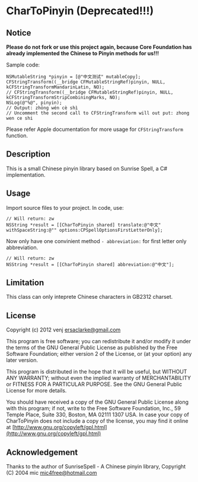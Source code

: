 CharToPinyin (Deprecated!!!)
============================

Notice
------

**Please do not fork or use this project again, because Core Foundation has already implemented the Chinese to Pinyin methods for us!!!**

Sample code:

```objc
NSMutableString *pinyin = [@"中文测试" mutableCopy];
CFStringTransform((__bridge CFMutableStringRef)pinyin, NULL, kCFStringTransformMandarinLatin, NO);
// CFStringTransform((__bridge CFMutableStringRef)pinyin, NULL, kCFStringTransformStripCombiningMarks, NO);
NSLog(@"%@", pinyin); 
// Output: zhōng wén cè shì
// Uncomment the second call to CFStringTransform will out put: zhong wen ce shi
```

Please refer Apple documentation for more usage for `CFStringTransform` function.

Description
-----------

This is a small Chinese pinyin library based on Sunrise Spell, a C# implementation.

Usage
-----

Import source files to your project. In code, use:

```objc
// Will return: zw
NSString *result = [[CharToPinyin shared] translate:@"中文" withSpaceString:@"" options:CPSpellOptionsFirstLetterOnly];
```

Now only have one convinient method `- abbreviation:` for first letter only abbreviation.

```objc
// Will return: zw
NSString *result = [[CharToPinyin shared] abbreviation:@"中文"];
```

Limitation
----------

This class can only inteprete Chinese characters in GB2312 charset.

License
-------

Copyright (c) 2012 venj <ersaclarke@gmail.com>

This program is free software; you can redistribute it and/or modify it under the terms of the GNU General Public License as published by the Free Software Foundation; either version 2 of the License, or (at your option) any later version.

This program is distributed in the hope that it will be useful, but WITHOUT ANY WARRANTY; without even the implied warranty of MERCHANTABILITY or FITNESS FOR A PARTICULAR PURPOSE. See the GNU General Public License for more details. 

You should have received a copy of the GNU General Public License along with this program; if not, write to the Free Software Foundation, Inc., 59 Temple Place, Suite 330, Boston, MA  02111 1307 USA. In case your copy of CharToPinyin does not include a copy of the license, you may find it online at [http://www.gnu.org/copyleft/gpl.html](http://www.gnu.org/copyleft/gpl.html)


Acknowledgement
---------------

Thanks to the author of SunriseSpell - A Chinese pinyin library, Copyright (C) 2004 mic  <mic4free@hotmail.com>
